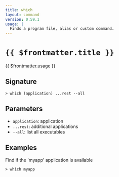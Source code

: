 ```yaml
---
title: which
layout: command
version: 0.59.1
usage: |
  Finds a program file, alias or custom command.
---
```


# `{{ $frontmatter.title }}`

<div style='white-space: pre-wrap;'>{{ $frontmatter.usage }}</div>

## Signature

```> which (application) ...rest --all```

## Parameters

 -  `application`: application
 -  `...rest`: additional applications
 -  `--all`: list all executables

## Examples

Find if the 'myapp' application is available
```shell
> which myapp
```

